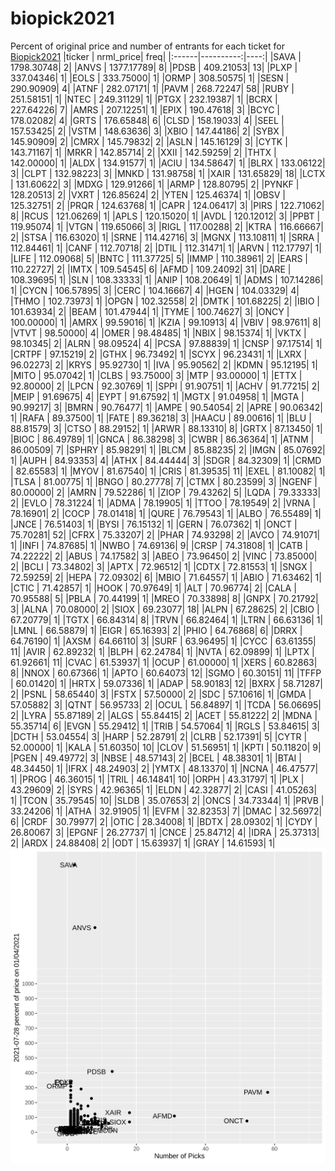 # biopick2021
Percent of original price and number of entrants for each ticket for [Biopick2021](https://twitter.com/hashtag/Biopick2021)
|ticker | nrml_price| freq|
|:------|----------:|----:|
|SAVA   | 1798.30748|    2|
|ANVS   | 1377.17789|    8|
|PDSB   |  409.21053|   13|
|PLXP   |  337.04346|    1|
|EOLS   |  333.75000|    1|
|ORMP   |  308.50575|    1|
|SESN   |  290.90909|    4|
|ATNF   |  282.07171|    1|
|PAVM   |  268.72247|   58|
|RUBY   |  251.58151|    1|
|NTEC   |  249.31129|    1|
|PTGX   |  232.19387|    1|
|BCRX   |  227.64226|    7|
|AMRS   |  207.12251|    1|
|EPIX   |  190.47618|    3|
|BCYC   |  178.02082|    4|
|GRTS   |  176.65848|    6|
|CLSD   |  158.19033|    4|
|SEEL   |  157.53425|    2|
|VSTM   |  148.63636|    3|
|XBIO   |  147.44186|    2|
|SYBX   |  145.90909|    2|
|CMRX   |  145.79832|    2|
|ASLN   |  145.16129|    3|
|CYTK   |  143.71167|    1|
|MRKR   |  142.85714|    2|
|XXII   |  142.59259|    2|
|THTX   |  142.00000|    1|
|ALDX   |  134.91577|    1|
|ACIU   |  134.58647|    1|
|BLRX   |  133.06122|    3|
|CLPT   |  132.98223|    3|
|MNKD   |  131.98758|    1|
|XAIR   |  131.65829|   18|
|LCTX   |  131.60622|    3|
|MDXG   |  129.91266|    1|
|ARMP   |  128.80795|    2|
|PYNKF  |  128.20513|    2|
|VXRT   |  126.85624|    2|
|YTEN   |  125.46374|    1|
|OBSV   |  125.32751|    2|
|PRQR   |  124.63768|    1|
|CAPR   |  124.06417|    3|
|PIRS   |  122.71062|    8|
|RCUS   |  121.06269|    1|
|APLS   |  120.15020|    1|
|AVDL   |  120.12012|    3|
|PPBT   |  119.95074|    1|
|VTGN   |  119.65066|    3|
|RIGL   |  117.00288|    2|
|KTRA   |  116.66667|    2|
|STSA   |  116.63020|    1|
|SRNE   |  114.42716|    3|
|MGNX   |  113.10811|    1|
|SRRA   |  112.84461|    1|
|CANF   |  112.70718|    2|
|DTIL   |  112.31471|    1|
|ARVN   |  112.17797|    1|
|LIFE   |  112.09068|    5|
|BNTC   |  111.37725|    5|
|IMMP   |  110.38961|    2|
|EARS   |  110.22727|    2|
|IMTX   |  109.54545|    6|
|AFMD   |  109.24092|   31|
|DARE   |  108.39695|    1|
|SLN    |  108.33333|    1|
|ANIP   |  108.20649|    1|
|ADMS   |  107.14286|    1|
|CYCN   |  106.57895|    3|
|CERC   |  104.16667|    4|
|HGEN   |  104.03329|    4|
|THMO   |  102.73973|    1|
|OPGN   |  102.32558|    2|
|DMTK   |  101.68225|    2|
|IBIO   |  101.63934|    2|
|BEAM   |  101.47944|    1|
|TYME   |  100.74627|    3|
|ONCY   |  100.00000|    1|
|AMRX   |   99.59016|    1|
|KZIA   |   99.10913|    4|
|VBIV   |   98.97611|    8|
|VTVT   |   98.50000|    4|
|OMER   |   98.48485|    1|
|NBIX   |   98.15374|    1|
|VKTX   |   98.10345|    2|
|ALRN   |   98.09524|    4|
|PCSA   |   97.88839|    1|
|CNSP   |   97.17514|    1|
|CRTPF  |   97.15219|    2|
|GTHX   |   96.73492|    1|
|SCYX   |   96.23431|    1|
|LXRX   |   96.02273|    2|
|KRYS   |   95.92730|    1|
|IVA    |   95.90562|    2|
|KDMN   |   95.12195|    1|
|MITO   |   95.07042|    1|
|CLBS   |   93.75000|    3|
|MTP    |   93.00000|    1|
|ETTX   |   92.80000|    2|
|LPCN   |   92.30769|    1|
|SPPI   |   91.90751|    1|
|ACHV   |   91.77215|    2|
|MEIP   |   91.69675|    4|
|EYPT   |   91.67592|    1|
|MGTX   |   91.04958|    1|
|MGTA   |   90.99217|    3|
|BMRN   |   90.76477|    1|
|AMPE   |   90.54054|    2|
|APRE   |   90.06342|    1|
|RAFA   |   89.37500|    1|
|FATE   |   89.36218|    3|
|HAACU  |   89.00616|    1|
|BLU    |   88.81579|    3|
|CTSO   |   88.29152|    1|
|ARWR   |   88.13310|    8|
|GRTX   |   87.13450|    1|
|BIOC   |   86.49789|    1|
|GNCA   |   86.38298|    3|
|CWBR   |   86.36364|    1|
|ATNM   |   86.00509|    7|
|SPHRY  |   85.98291|    1|
|BLCM   |   85.88235|    2|
|IMGN   |   85.07692|    1|
|AUPH   |   84.93353|    4|
|ATHX   |   84.44444|    3|
|SDGR   |   84.32309|    1|
|CRMD   |   82.65583|    1|
|MYOV   |   81.67540|    1|
|CRIS   |   81.39535|   11|
|EXEL   |   81.10082|    1|
|TLSA   |   81.00775|    1|
|BNGO   |   80.27778|    7|
|CTMX   |   80.23599|    3|
|NGENF  |   80.00000|    2|
|AMRN   |   79.52286|    1|
|ZIOP   |   79.43262|    5|
|LQDA   |   79.33333|    2|
|EVLO   |   78.31224|    1|
|ADMA   |   78.19905|    1|
|TTOO   |   78.19549|    2|
|VRNA   |   78.16901|    2|
|COCP   |   78.01418|    1|
|QURE   |   76.79543|    1|
|ALBO   |   76.55489|    1|
|JNCE   |   76.51403|    1|
|BYSI   |   76.15132|    1|
|GERN   |   76.07362|    1|
|ONCT   |   75.70281|   52|
|CFRX   |   75.33207|    2|
|PHAR   |   74.93298|    2|
|AVCO   |   74.91071|    1|
|INFI   |   74.87685|    1|
|NWBO   |   74.69136|    9|
|CRSP   |   74.31808|    1|
|CATB   |   74.22222|    2|
|ABUS   |   74.17582|    3|
|ABEO   |   73.96450|    2|
|VINC   |   73.85000|    2|
|BCLI   |   73.34802|    3|
|APTX   |   72.96512|    1|
|CDTX   |   72.81553|    1|
|SNGX   |   72.59259|    2|
|HEPA   |   72.09302|    6|
|MBIO   |   71.64557|    1|
|ABIO   |   71.63462|    1|
|CTIC   |   71.42857|    1|
|HOOK   |   70.97649|    1|
|ALT    |   70.96774|    2|
|CALA   |   70.95588|    5|
|PBLA   |   70.44199|    1|
|MREO   |   70.33898|    8|
|GNPX   |   70.21792|    3|
|ALNA   |   70.08000|    2|
|SIOX   |   69.23077|   18|
|ALPN   |   67.28625|    2|
|CBIO   |   67.20779|    1|
|TGTX   |   66.84314|    8|
|TRVN   |   66.82464|    1|
|LTRN   |   66.63136|    1|
|LMNL   |   66.58879|    1|
|EIGR   |   65.16393|    2|
|PHIO   |   64.76868|    6|
|DRRX   |   64.76190|    1|
|AXSM   |   64.66110|    3|
|SURF   |   63.96495|    1|
|CYCC   |   63.61355|   11|
|AVIR   |   62.89232|    1|
|BLPH   |   62.24784|    1|
|NVTA   |   62.09899|    1|
|LPTX   |   61.92661|   11|
|CVAC   |   61.53937|    1|
|OCUP   |   61.00000|    1|
|XERS   |   60.82863|    8|
|NNOX   |   60.67366|    1|
|APTO   |   60.64073|   12|
|SGMO   |   60.30151|   11|
|TFFP   |   60.01420|    1|
|HRTX   |   59.07336|    1|
|ADAP   |   58.90183|   12|
|BXRX   |   58.71287|    2|
|PSNL   |   58.65440|    3|
|FSTX   |   57.50000|    2|
|SDC    |   57.10616|    1|
|GMDA   |   57.05882|    3|
|QTNT   |   56.95733|    2|
|OCUL   |   56.84897|    1|
|TCDA   |   56.06695|    2|
|LYRA   |   55.87189|    2|
|ALGS   |   55.84415|    2|
|ACET   |   55.81222|    2|
|MDNA   |   55.35714|    6|
|EVGN   |   55.29412|    1|
|TRIB   |   54.57064|    1|
|RGLS   |   53.84615|    3|
|DCTH   |   53.04554|    3|
|HARP   |   52.28791|    2|
|CLRB   |   52.17391|    5|
|CYTR   |   52.00000|    1|
|KALA   |   51.60350|   10|
|CLOV   |   51.56951|    1|
|KPTI   |   50.11820|    9|
|PGEN   |   49.49772|    3|
|NBSE   |   48.57143|    2|
|BCEL   |   48.38301|    1|
|BTAI   |   48.34450|    1|
|IFRX   |   48.24903|    2|
|YMTX   |   48.13370|    1|
|NCNA   |   46.47577|    1|
|PROG   |   46.36015|    1|
|TRIL   |   46.14841|   10|
|ORPH   |   43.31797|    1|
|PLX    |   43.29609|    2|
|SYRS   |   42.96365|    1|
|ELDN   |   42.32877|    2|
|CASI   |   41.05263|    1|
|TCON   |   35.79545|   10|
|SLDB   |   35.07653|    2|
|ONCS   |   34.73344|    1|
|PRVB   |   33.24206|    1|
|ATHA   |   32.91905|    1|
|EVFM   |   32.82353|    7|
|DMAC   |   32.56972|    6|
|CRDF   |   30.79977|    2|
|OTIC   |   28.34008|    1|
|BDTX   |   28.09302|    1|
|CYDY   |   26.80067|    3|
|EPGNF  |   26.27737|    1|
|CNCE   |   25.84712|    4|
|IDRA   |   25.37313|    2|
|ARDX   |   24.88408|    2|
|ODT    |   15.63937|    1|
|GRAY   |   14.61593|    1|
![retvspicks](biopicks.png?raw=true)
